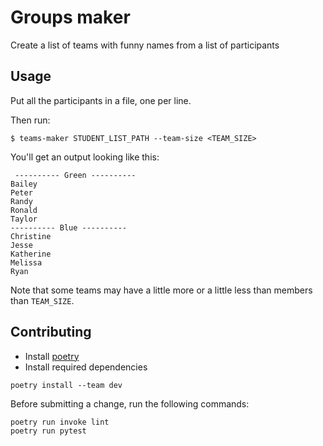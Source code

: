 # Groups maker


Create a list of teams with funny names from a list of participants

## Usage

Put all the participants in a file, one per line.

Then run:

```
$ teams-maker STUDENT_LIST_PATH --team-size <TEAM_SIZE>
```

You'll get an output looking like this:

```text
 ---------- Green ----------
Bailey
Peter
Randy
Ronald
Taylor
---------- Blue ----------
Christine
Jesse
Katherine
Melissa
Ryan
```

Note that some teams may have a little more or a little less than members
than `TEAM_SIZE`.


## Contributing

* Install [poetry](https://python-poetry.org/)
* Install required dependencies

```
poetry install --team dev
```

Before submitting a change, run the following commands:

```
poetry run invoke lint
poetry run pytest
```

